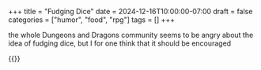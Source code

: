 +++
title = "Fudging Dice"
date = 2024-12-16T10:00:00-07:00
draft = false
categories = ["humor", "food", "rpg"]
tags = []
+++

the whole Dungeons and Dragons community seems to be angry about the idea of fudging dice, but I for one think that it should be encouraged

{{<imgwebp src="fudging.png">}}